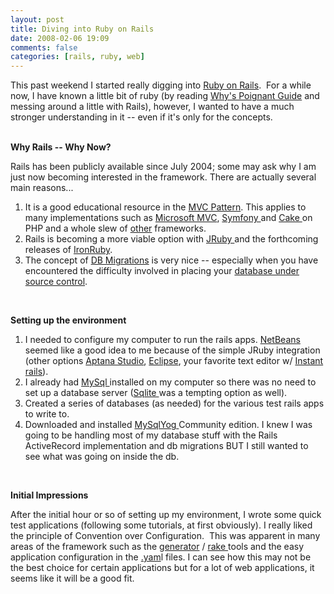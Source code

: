 ```yaml
---
layout: post
title: Diving into Ruby on Rails
date: 2008-02-06 19:09
comments: false 
categories: [rails, ruby, web]
---
```

<p>
This past weekend I started really digging into <a href="http://www.rubyonrails.org/" target="_blank">Ruby on Rails</a>.&nbsp;&nbsp;For&nbsp;a
while now, I have&nbsp;known a little bit of ruby (by reading <a href="http://poignantguide.net/ruby/" target="_blank">Why&#39;s Poignant
Guide</a> and messing around a little with Rails), however,&nbsp;I wanted to
have a much stronger understanding in it -- even if it&#39;s only for the
concepts.&nbsp;
</p>
<p>
&nbsp;
<br />
<strong>Why Rails -- Why Now?</strong>
</p>
<p>
Rails has been publicly available since July 2004; some may ask why
I am just now becoming interested in the framework. There are actually
several main reasons... 
</p>
<ol>
	<li>It is a good educational
	resource in the <a href="http://en.wikipedia.org/wiki/Model-view-controller" target="_blank">MVC Pattern</a>. This applies to many implementations such
	as <a href="http://weblogs.asp.net/scottgu/archive/2007/10/14/asp-net-mvc-framework.aspx" target="_blank">Microsoft MVC</a>, <a href="http://www.symfony-project.org/" target="_blank">Symfony </a>and <a href="http://www.cakephp.org/" target="_blank">Cake </a>on PHP and a whole slew of <a href="http://merbivore.com/" target="_blank">other</a>
	frameworks.</li>
	<li>Rails is becoming a more viable option with <a href="http://jruby.codehaus.org/" target="_blank">JRuby </a>and the forthcoming releases of <a href="http://www.ironruby.net/" target="_blank">IronRuby</a>.</li>
	<li>The concept of <a href="http://glu.ttono.us/articles/2005/10/27/the-joy-of-migrations" target="_blank">DB Migrations</a> is very nice -- especially when you
	have encountered the difficulty involved in placing your <a href="http://www.codinghorror.com/blog/archives/001050.html" target="_blank">database under source control</a>.</li>
</ol>
<p>
&nbsp;
</p>
<p>
<strong>Setting up the environment</strong>
</p>
<ol>
	<li>
	<div>
	I needed to configure my computer to run the rails apps. <a href="http://www.netbeans.org/" target="_blank">NetBeans
	</a>seemed like a good idea to me because of the simple JRuby integration
	(other options <a href="http://www.aptana.com/" target="_blank">Aptana Studio</a>, <a href="http://www.eclipse.org/" target="_blank">Eclipse</a>, your favorite text editor w/ <a href="http://instantrails.rubyforge.org/wiki/wiki.pl" target="_blank">Instant rails</a>).&nbsp;
	</div>
	</li>
	<li>
	<div>
	I already had <a href="http://www.mysql.com/" target="_blank">MySql </a>installed on my computer so there was no need
	to set up a database server (<a href="http://www.sqlite.org/" target="_blank">Sqlite </a>was a tempting option as well). 
	</div>
	</li>
	<li>
	<div>
	Created a series of databases (as needed)&nbsp;for the various test&nbsp;rails apps to write to.
	</div>
	</li>
	<li>
	<div>
	Downloaded and installed <a href="http://webyog.com/en/" target="_blank">MySqlYog </a>Community edition. I knew I was
	going to be handling most of my database stuff with the Rails
	ActiveRecord implementation and db migrations BUT I still wanted to see
	what was going on inside the db.
	</div>
	</li>
</ol>
<p>
&nbsp;
</p>
<p>
<strong>Initial Impressions</strong>
</p>
After the initial hour or so of
setting up my environment, I wrote some quick test applications
(following some tutorials, at first obviously). I really liked the
principle of Convention over Configuration.&nbsp; This was apparent in many
areas of the framework such as the <a href="http://wiki.rubyonrails.org/rails/pages/UnderstandingGenerators" target="_blank">generator</a> / <a href="http://rake.rubyforge.org/" target="_blank">rake </a>tools and the easy
application configuration in the <a href="http://railscasts.com/episodes/85" target="_blank">.yam</a>l files. I can see how this may
not be the best choice for certain applications but for a lot of web
applications, it seems like it will be a good fit.

